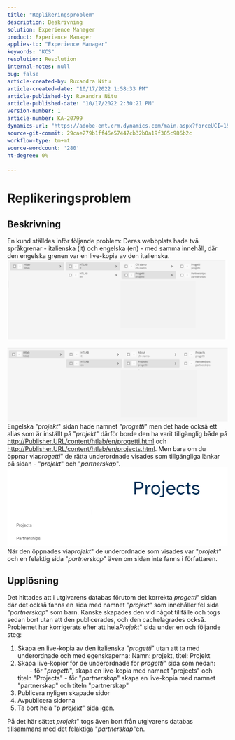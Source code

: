 ```yaml
---
title: "Replikeringsproblem"
description: Beskrivning
solution: Experience Manager
product: Experience Manager
applies-to: "Experience Manager"
keywords: "KCS"
resolution: Resolution
internal-notes: null
bug: false
article-created-by: Ruxandra Nitu
article-created-date: "10/17/2022 1:58:33 PM"
article-published-by: Ruxandra Nitu
article-published-date: "10/17/2022 2:30:21 PM"
version-number: 1
article-number: KA-20799
dynamics-url: "https://adobe-ent.crm.dynamics.com/main.aspx?forceUCI=1&pagetype=entityrecord&etn=knowledgearticle&id=dc9880c5-234e-ed11-bba2-0022480866ad"
source-git-commit: 29cae279b1ff46e57447cb32b0a19f305c986b2c
workflow-type: tm+mt
source-wordcount: '280'
ht-degree: 0%

---
```


# Replikeringsproblem

## Beskrivning


En kund ställdes inför följande problem: Deras webbplats hade två språkgrenar - italienska (it) och engelska (en) - med samma innehåll, där den engelska grenen var en live-kopia av den italienska.
![](assets/___dd0dcf2f-284e-ed11-bba2-0022480866ad___.png)

![](assets/___e50dcf2f-284e-ed11-bba2-0022480866ad___.png)
Engelska &quot;*projekt*&quot; sidan hade namnet &quot;*progetti*&quot; men det hade också ett alias som är inställt på &quot;*projekt*&quot; därför borde den ha varit tillgänglig både på http://Publisher.URL/content/htlab/en/progetti.html och http://Publisher.URL/content/htlab/en/projects.html.
Men bara om du öppnar via*progetti*&quot; de rätta underordnade visades som tillgängliga länkar på sidan - &quot;*projekt*&quot; och &quot;*partnerskap*&quot;.
![](assets/___ea0dcf2f-284e-ed11-bba2-0022480866ad___.png)
När den öppnades via*projekt*&quot; de underordnade som visades var &quot;*projekt*&quot; och en felaktig sida &quot;*partnerskap*&quot; även om sidan inte fanns i författaren.


## Upplösning


Det hittades att i utgivarens databas förutom det korrekta *progetti*&quot; sidan där det också fanns en sida med namnet &quot;*projekt*&quot; som innehåller fel sida &quot;*partnerskap*&quot; som barn.
Kanske skapades den vid något tillfälle och togs sedan bort utan att den publicerades, och den cachelagrades också.
Problemet har korrigerats efter att hela*Projekt*&quot; sida under en och följande steg:

1. Skapa en live-kopia av den italienska &quot;*progetti*&quot; utan att ta med underordnade och med egenskaperna: Namn: projekt, titel: Projekt
2. Skapa live-kopior för de underordnade för *progetti*&quot; sida som nedan:              - för &quot;*progetti*&quot;, skapa en live-kopia med namnet &quot;projects&quot; och titeln &quot;Projects&quot; - för &quot;*partnerskap*&quot; skapa en live-kopia med namnet &quot;partnerskap&quot; och titeln &quot;partnerskap&quot;
3. Publicera nyligen skapade sidor
4. Avpublicera sidorna
5. Ta bort hela &quot;p *projekt*&quot; sida igen.

På det här sättet *projekt*&quot; togs även bort från utgivarens databas tillsammans med det felaktiga &quot;*partnerskap*&quot;en.
